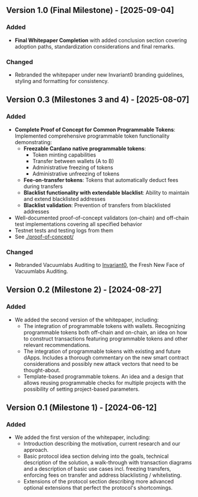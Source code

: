 ## Version 1.0 (Final Milestone) - [2025-09-04]

### Added

- **Final Whitepaper Completion** with added conclusion section covering adoption paths, standardization considerations and final remarks.

### Changed

- Rebranded the whitepaper under new Invariant0 branding guidelines, styling and formatting for consistency.

## Version 0.3 (Milestones 3 and 4) - [2025-08-07]

### Added

- **Complete Proof of Concept for Common Programmable Tokens**: Implemented comprehensive programmable token functionality demonstrating:
  - **Freezable Cardano native programmable tokens**:
    - Token minting capabilities
    - Transfer between wallets (A to B)
    - Administrative freezing of tokens
    - Administrative unfreezing of tokens
  - **Fee-on-transfer tokens**: Tokens that automatically deduct fees during transfers
  - **Blacklist functionality with extendable blacklist**: Ability to maintain and extend blacklisted addresses
  - **Blacklist validation**: Prevention of transfers from blacklisted addresses
- Well-documented proof-of-concept validators (on-chain) and off-chain test implementations covering all specified behavior
- Testnet tests and testing logs from them
- See [./proof-of-concept/](./proof-of-concept/)

### Changed

- Rebranded Vacuumlabs Auditing to [Invariant0](https://invariant0.com/), the Fresh New Face of Vacuumlabs Auditing.

## Version 0.2 (Milestone 2) - [2024-08-27]

### Added

- We added the second version of the whitepaper, including:
  - The integration of programmable tokens with wallets. Recognizing programmable tokens both off-chain and on-chain, an idea on how to construct transactions featuring programmable tokens and other relevant recommendations.
  - The integration of programmable tokens with existing and future dApps. Includes a thorough commentary on the new smart contract considerations and possibly new attack vectors that need to be thought-about.
  - Template-based programmable tokens. An idea and a design that allows reusing programmable checks for multiple projects with the possibility of setting project-based parameters.

## Version 0.1 (Milestone 1) - [2024-06-12]

### Added

- We added the first version of the whitepaper, including:
  - Introduction describing the motivation, current research and our approach.
  - Basic protocol idea section delving into the goals, technical description of the solution, a walk-through with transaction diagrams and a description of basic use cases incl. freezing transfers, enforcing fees on transfer and address blacklisting / whitelisting.
  - Extensions of the protocol section describing more advanced optional extensions that perfect the protocol's shortcomings.
